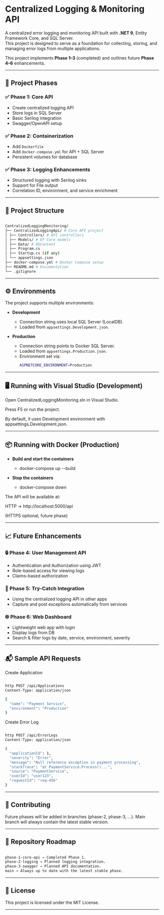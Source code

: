 # Centralized Logging & Monitoring API

A centralized error logging and monitoring API built with **.NET 9**, Entity Framework Core, and SQL Server.  
This project is designed to serve as a foundation for collecting, storing, and managing error logs from multiple applications.

This project implements **Phase 1–3** (completed) and outlines future **Phase 4–6** enhancements.  

---

## 📌 Project Phases

### ✅ Phase 1: Core API
- Create centralized logging API
- Store logs in SQL Server
- Basic Serilog integration
- Swagger/OpenAPI setup

### ✅ Phase 2: Containerization
- Add `Dockerfile`
- Add `docker-compose.yml` for API + SQL Server
- Persistent volumes for database

### ✅ Phase 3: Logging Enhancements
- Structured logging with Serilog sinks
- Support for File output
- Correlation ID, environment, and service enrichment

---

## 📂 Project Structure

```bash

CentralizedLoggingMonitoring/
├── CentralizedLoggingApi/ # Core API project
│ ├── Controllers/ # API controllers
│ ├── Models/ # EF Core models
│ ├── Data/ # DbContext
│ ├── Program.cs
│ ├── Startup.cs (if any)
│ └── appsettings.json
├── docker-compose.yml # Docker Compose setup
├── README.md # Documentation
└── .gitignore

```

---

## ⚙️ Environments
The project supports multiple environments:

- **Development**
  - Connection string uses local SQL Server (LocalDB).
  - Loaded from `appsettings.Development.json`.

- **Production**
  - Connection string points to Docker SQL Server.
  - Loaded from `appsettings.Production.json`.
  - Environment set via:
    ```bash
    ASPNETCORE_ENVIRONMENT=Production
    ```

---

## 🖥️ Running with Visual Studio (Development)
Open CentralizedLoggingMonitoring.sln in Visual Studio.

Press F5 or run the project.

By default, it uses Development environment with appsettings.Development.json.

---

## 📦 Running with Docker (Production)

- **Build and start the containers**
  - docker-compose up --build
  
- **Stop the containers**
  - docker-compose down


The API will be available at:

HTTP → http://localhost:5000/api

(HTTPS optional, future phase)


---

## 📈 Future Enhancements

### 🔒 Phase 4: User Management API
- Authentication and Authorization using JWT
- Role-based access for viewing logs
- Claims-based authorization

### 🐛 Phase 5: Try-Catch Integration
- Using the centralized logging API in other apps  
- Capture and post exceptions automatically from services

### 🌐 Phase 6: Web Dashboard
- Lightweight web app with login  
- Display logs from DB  
- Search & filter logs by date, service, environment, severity
  
---

## 📬 Sample API Requests
Create Application

```bash

http POST /api/Applications
Content-Type: application/json

{
  "name": "Payment Service",
  "environment": "Production"
}

```

Create Error Log

```bash

http POST /api/ErrorLogs
Content-Type: application/json

{
  "applicationId": 1,
  "severity": "Error",
  "message": "Null reference exception in payment processing",
  "stackTrace": "at PaymentService.Process()...",
  "source": "PaymentService",
  "userId": "user123",
  "requestId": "req-456"
}

```

---

## 🤝 Contributing

Future phases will be added in branches (phase-2, phase-3, …).
Main branch will always contain the latest stable version.

---

## 📂 Repository Roadmap

```bash

phase-1-core-api → Completed Phase 1.
phase-2-logging → Planned logging integration.
phase-3-swagger → Planned API documentation.
main → Always up to date with the latest stable phase.

```

---

## 📜 License
This project is licensed under the MIT License.


---
